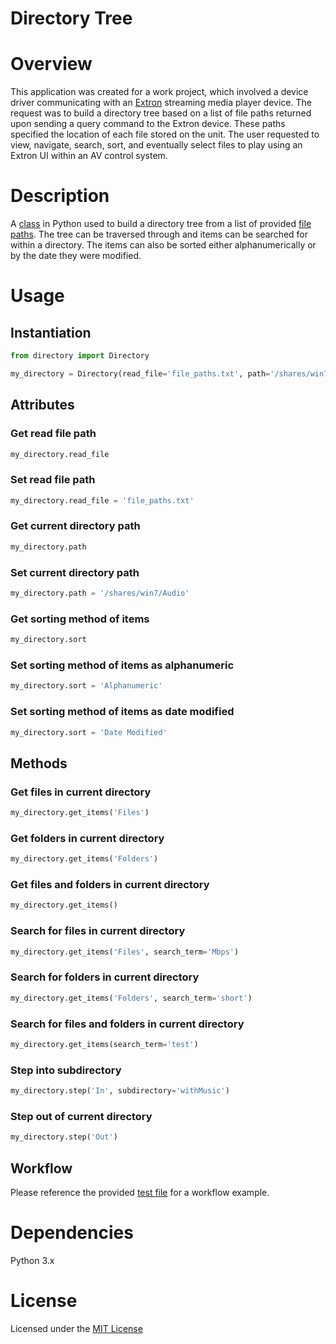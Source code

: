 # Directory Tree

# Overview
This application was created for a work project, which involved a device driver communicating 
with an [Extron](https://www.extron.com/) streaming media player device. The request was to build a directory tree 
based on a list of file paths returned upon sending a query command to the Extron device. These
paths specified the location of each file stored on the unit. The user requested to view, navigate, 
search, sort, and eventually select files to play using an Extron UI within an AV control system.

# Description
A [class](directory.py) in Python used to build a directory tree from a list of provided [file paths](file_paths.txt). 
The tree can be traversed through and items can be searched for within a directory. 
The items can also be sorted either alphanumerically or by the date they were modified.

# Usage
## Instantiation
```python
from directory import Directory

my_directory = Directory(read_file='file_paths.txt', path='/shares/win7/Artbeats', sort='Alphanumeric')
```

## Attributes
### Get read file path
```python
my_directory.read_file
```

### Set read file path
```python
my_directory.read_file = 'file_paths.txt'
```

### Get current directory path
```python
my_directory.path
```

### Set current directory path
```python
my_directory.path = '/shares/win7/Audio'
```

### Get sorting method of items
```python
my_directory.sort
```

### Set sorting method of items as alphanumeric
```python
my_directory.sort = 'Alphanumeric'
```

### Set sorting method of items as date modified
```python
my_directory.sort = 'Date Modified'
```

## Methods
### Get files in current directory
```python
my_directory.get_items('Files')
```

### Get folders in current directory
```python
my_directory.get_items('Folders')
```

### Get files and folders in current directory
```python
my_directory.get_items()
```

### Search for files in current directory
```python
my_directory.get_items('Files', search_term='Mbps')
```

### Search for folders in current directory
```python
my_directory.get_items('Folders', search_term='short')
```

### Search for files and folders in current directory
```python
my_directory.get_items(search_term='test')
```

### Step into subdirectory
```python
my_directory.step('In', subdirectory='withMusic')
```

### Step out of current directory
```python
my_directory.step('Out')
```

## Workflow
Please reference the provided [test file](test_directory.py) for a workflow example.

# Dependencies
Python 3.x

# License
Licensed under the [MIT License](LICENSE)

